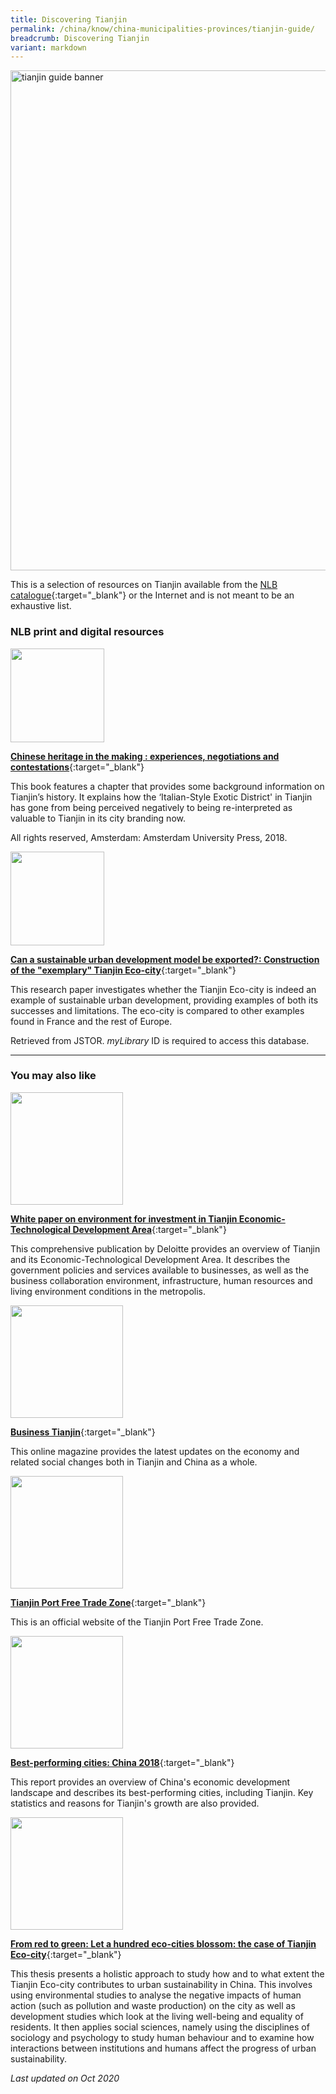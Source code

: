 ```yaml
---
title: Discovering Tianjin
permalink: /china/know/china-municipalities-provinces/tianjin-guide/
breadcrumb: Discovering Tianjin
variant: markdown
---
```

<img src="\images\china-selected\tianjin-guide.jpg" alt="tianjin guide banner" style="width:800px;">

This is a selection of resources on Tianjin available from the [NLB catalogue](http://catalogue.nlb.gov.sg/){:target="_blank"} or the Internet and is not meant to be an exhaustive list.

### **NLB print and digital resources**

<img src="/images/book-covers/Chinese-heritage-in-the-making.jpg" style="width:150px;">

[**Chinese heritage in the making : experiences, negotiations and contestations**](https://eservice.nlb.gov.sg/item_holding.aspx?bid=204377516){:target="_blank"}

This book features a chapter that provides some background information on Tianjin’s history. It explains how the ‘Italian-Style Exotic District' in Tianjin has gone from being perceived negatively to being re-interpreted as valuable to Tianjin in its city branding now.

All rights reserved, Amsterdam: Amsterdam University Press, 2018.

<img src="/images/resources/Database 1.jpg" style="width:150px;">

[**Can a sustainable urban development model be exported?: Construction of the "exemplary" Tianjin Eco-city**](https://eresources.nlb.gov.sg/Main/browse/resource/1322){:target="_blank"}

This research paper investigates whether the Tianjin Eco-city is indeed an example of sustainable urban development, providing examples of both its successes and limitations. The eco-city is compared to other examples found in France and the rest of Europe. 

Retrieved from JSTOR. <i>myLibrary</i> ID is required to access this database.

---

### **You may also like**

<img src="/images/resources/Article 1.jpg" style="width:180px;">

[**White paper on environment for investment in Tianjin Economic-Technological Development Area**](https://www2.deloitte.com/content/dam/Deloitte/us/Documents/about-deloitte/us-mfg-tianjin-economic-technological-development-area.pdf){:target="_blank"}

This comprehensive publication by Deloitte provides an overview of Tianjin and its Economic-Technological Development Area. It describes the government policies and services available to businesses, as well as the business collaboration environment, infrastructure, human resources and living environment conditions in the metropolis.

<img src="/images/resources/Article 2.jpg" style="width:180px;">

[**Business Tianjin**](https://www.businesstianjin.com/){:target="_blank"}

This online magazine provides the latest updates on the economy and related social changes both in Tianjin and China as a whole. 

<img src="/images/resources/Article 4.jpg" style="width:180px;">

[**Tianjin Port Free Trade Zone**](https://www.tjftz.gov.cn/english/){:target="_blank"}

This is an official website of the Tianjin Port Free Trade Zone.

<img src="/images/resources/Article 1.jpg" style="width:180px;">

[**Best-performing cities: China 2018**](https://milkeninstitute.org/sites/default/files/reports-pdf/BPCC-China.pdf){:target="_blank"}

This report provides an overview of China's economic development landscape and describes its best-performing cities, including Tianjin. Key statistics and reasons for Tianjin's growth are also provided. 

<img src="/images/resources/Article 2.jpg" style="width:180px;">

[**From red to green: Let a hundred eco-cities blossom: the case of Tianjin Eco-city**](https://studenttheses.uu.nl/bitstream/handle/20.500.12932/22171/final%20version%20thesis%20Tianjin%20Eco-city%20(Pien,%20Bacchus%20and%20Anne%20Lotte).pdf?sequence=2){:target="_blank"}

This thesis presents a holistic approach to study how and to what extent the Tianjin Eco-city contributes to urban sustainability in China. This involves using environmental studies to analyse the negative impacts of human action (such as pollution and waste production) on the city as well as development studies which look at the living well-being and equality of residents. It then applies social sciences, namely using the disciplines of sociology and psychology to study human behaviour and to examine how interactions between institutions and humans affect the progress of urban sustainability.



*Last updated on Oct 2020*